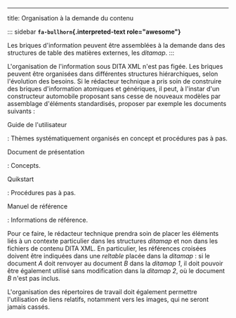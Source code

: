 ---
title: Organisation à la demande du contenu

::: sidebar
**`fa-bullhorn`{.interpreted-text role="awesome"}**

Les briques d\'information peuvent être assemblées à la demande dans des
structures de table des matières externes, les *ditamap*.
:::

L\'organisation de l\'information sous DITA XML n\'est pas figée. Les
briques peuvent être organisées dans différentes structures
hiérarchiques, selon l\'évolution des besoins. Si le rédacteur technique
a pris soin de construire des briques d\'information atomiques et
génériques, il peut, à l\'instar d\'un constructeur automobile proposant
sans cesse de nouveaux modèles par assemblage d\'éléments standardisés,
proposer par exemple les documents suivants :

Guide de l\'utilisateur

:   Thèmes systématiquement organisés en concept et procédures pas à
    pas.

Document de présentation

:   Concepts.

Quikstart

:   Procédures pas à pas.

Manuel de référence

:   Informations de référence.

Pour ce faire, le rédacteur technique prendra soin de placer les
éléments liés à un contexte particulier dans les structures *ditamap* et
non dans les fichiers de contenu DITA XML. En particulier, les
références croisées doivent être indiquées dans une *reltable* placée
dans la *ditamap* : si le document *A* doit renvoyer au document *B*
dans la *ditamap* *1*, il doit pouvoir être également utilisé sans
modification dans la *ditamap* *2*, où le document *B* n\'est pas
inclus.

L\'organisation des répertoires de travail doit également permettre
l\'utilisation de liens relatifs, notamment vers les images, qui ne
seront jamais cassés.
